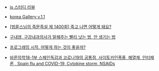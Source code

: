 - [js 스터디 리뷰](https://eyabc.github.io/Doc/dev/dku-javascript-study/step05.html)
- [korea Gallery v.1.1](https://docs.google.com/presentation/d/1Epfw6E0xYsXw09w5wF1QsFg5zvnAtbxlT1NHyj3MWEs/edit#slide=id.g8e7af68c6f_1_157)

- [[법륜스님의 즉문즉설 제 1400회] 죽고 나면 어떻게 돼요?
](https://www.youtube.com/watch?v=5EDc2Qjgau4&list=LLlvIZ9GEn_ygW3Hxmp0lqag&index=2&t=0s)
- [구내염, 구강내과의사가 말해주는 빨리 낫는 법, 안 생기는 법
](https://www.youtube.com/watch?v=wjaMQP8liSM&list=LLlvIZ9GEn_ygW3Hxmp0lqag&index=3&t=0s)
- [프로그래밍 시작. 어떻게 하는 것이 좋을까?
](https://www.youtube.com/watch?v=wVR6-f94Q80&list=LLlvIZ9GEn_ygW3Hxmp0lqag&index=4&t=0s)
- [바른의학18-1부 스페인독감과 코로나19의 공통점, 사이토카인폭풍, 해열제, 인터페론 , Spain flu and COVID-19, Cytokine storm, NSAIDs
](https://www.youtube.com/watch?v=CltxhqIdYzM&list=LLlvIZ9GEn_ygW3Hxmp0lqag&index=2&t=0s)